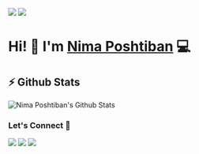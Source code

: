 [![](https://komarev.com/ghpvc/?username=nimaposhtiban&color=blue&label=Profile%20Views)](https://github.com/nimaposhtiban/markoDenic)
[![](https://img.shields.io/github/followers/nimaposhtiban?label=GitHub%20Followers)](https://github.com/nimaposhtiban)

# Hi! 👋 I'm [Nima Poshtiban](https://my-awesome-portfolio-seven.vercel.app/) 💻

## ⚡ Github Stats

![Nima Poshtiban's Github Stats](https://github-readme-stats.vercel.app/api?username=nimaposhtiban&show_icons=true&theme=vue-dark)

### Let's Connect 🔗

[![](https://img.shields.io/badge/linkedin-%230077B5.svg?&style=for-the-badge&logo=linkedin&logoColor=white0e76a8)](https://www.linkedin.com/in/nima-poshtiban-695a281b2/)
[![](https://img.shields.io/badge/twitter-%230077B5.svg?&style=for-the-badge&logo=twitter&logoColor=white&color=00acee)](https://twitter.com/jesuisnima) 
[![](https://img.shields.io/badge/instagram-%230077B5.svg?&style=for-the-badge&logo=instagram&logoColor=F3C25D&color=AE348F)](https://www.instagram.com/nimaposhtiban79/)



